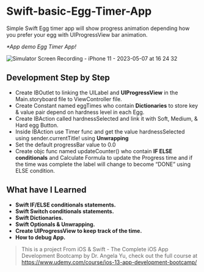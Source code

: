 # Swift-basic-Egg-Timer-App
Simple Swift Egg timer app will show progress animation depending how you prefer your egg with UIProgressView bar animation.

_*App demo Egg Timer App!_

![Simulator Screen Recording - iPhone 11 - 2023-05-07 at 16 24 32](https://user-images.githubusercontent.com/60531747/236671998-569e5e28-8efb-4df7-8860-f9658a8cb7b4.gif)

## Development Step by Step
- Create IBOutlet to linking the UILabel and **UIProgressView** in the Main.storyboard file to ViewController file.
- Create Constant named eggTimes who contain **Dictionaries** to store key & value pair depend on hardness level in each Egg.
- Create IBAction called hardnessSelected and link it with Soft, Medium, & Hard egg Button.
- Inside IBAction use Timer func and get the value hardnessSelected using sender.currentTitle! using **Unwrapping**
- Set the default progressBar value to 0.0
- Create objc func named updateCounter() who contain **IF ELSE conditionals** and Calculate Formula to update the Progress time and if the time was complete the label will change to become “DONE” using ELSE condition.

## What have I Learned
- **Swift IF/ELSE conditionals statements.**
- **Swift Switch conditionals statements.**
- **Swift Dictionaries.**
- **Swift Optionals & Unwrapping.**
- **Create UIProgressView to keep track of  the time.**
- **How to debug App.**

>This is a project From iOS & Swift - The Complete iOS App Development Bootcamp by Dr. Angela Yu, check out the full course at https://www.udemy.com/course/ios-13-app-development-bootcamp/
